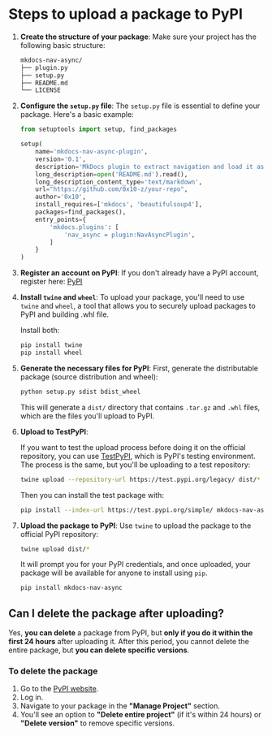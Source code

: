 # Steps to upload a package to PyPI

1. **Create the structure of your package**:
   Make sure your project has the following basic structure:

   ```bash
   mkdocs-nav-async/
   ├── plugin.py
   ├── setup.py
   ├── README.md
   └── LICENSE
   ```

2. **Configure the `setup.py` file**:
   The `setup.py` file is essential to define your package. Here's a basic example:

   ```python
   from setuptools import setup, find_packages

   setup(
       name='mkdocs-nav-async-plugin',
       version='0.1',
       description='MkDocs plugin to extract navigation and load it asynchronously',
       long_description=open('README.md').read(),
       long_description_content_type='text/markdown',
       url="https://github.com/0x10-z/your-repo",
       author='0x10',
       install_requires=['mkdocs', 'beautifulsoup4'],
       packages=find_packages(),
       entry_points={
           'mkdocs.plugins': [
               'nav_async = plugin:NavAsyncPlugin',
           ]
       }
   )
   ```

3. **Register an account on PyPI**:
   If you don't already have a PyPI account, register here: [PyPI](https://pypi.org/account/register/)

4. **Install `twine` and `wheel`**:
   To upload your package, you'll need to use `twine` and `wheel`, a tool that allows you to securely upload packages to PyPI and building .whl file.

   Install both:

   ```bash
   pip install twine
   pip install wheel
   ```

5. **Generate the necessary files for PyPI**:
   First, generate the distributable package (source distribution and wheel):

   ```bash
   python setup.py sdist bdist_wheel
   ```

   This will generate a `dist/` directory that contains `.tar.gz` and `.whl` files, which are the files you'll upload to PyPI.

6. **Upload to TestPyPI**:

   If you want to test the upload process before doing it on the official repository, you can use [TestPyPI](https://test.pypi.org/), which is PyPI's testing environment. The process is the same, but you'll be uploading to a test repository:

   ```bash
   twine upload --repository-url https://test.pypi.org/legacy/ dist/*
   ```

   Then you can install the test package with:

   ```bash
   pip install --index-url https://test.pypi.org/simple/ mkdocs-nav-async
   ```

7. **Upload the package to PyPI**:
   Use `twine` to upload the package to the official PyPI repository:

   ```bash
   twine upload dist/*
   ```

   It will prompt you for your PyPI credentials, and once uploaded, your package will be available for anyone to install using `pip`.

   ```bash
   pip install mkdocs-nav-async
   ```

## Can I delete the package after uploading?

Yes, **you can delete** a package from PyPI, but **only if you do it within the first 24 hours** after uploading it. After this period, you cannot delete the entire package, but **you can delete specific versions**.

### To delete the package

1. Go to the [PyPI website](https://pypi.org/).
2. Log in.
3. Navigate to your package in the **"Manage Project"** section.
4. You'll see an option to **"Delete entire project"** (if it's within 24 hours) or **"Delete version"** to remove specific versions.
